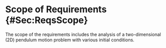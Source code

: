# Scope of Requirements {#Sec:ReqsScope}

The scope of the requirements includes the analysis of a two-dimensional (2D) pendulum motion problem with various initial conditions.
